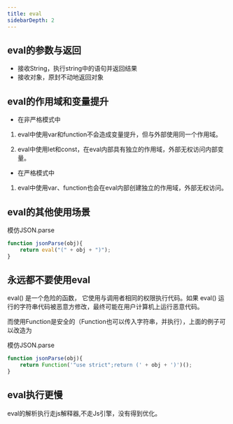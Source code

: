 ```yaml
---
title: eval
sidebarDepth: 2
---
```


## eval的参数与返回

* 接收String，执行string中的语句并返回结果
* 接收对象，原封不动地返回对象

## eval的作用域和变量提升

* 在非严格模式中

1. eval中使用var和function不会造成变量提升，但与外部使用同一个作用域。

2. eval中使用let和const，在eval内部具有独立的作用域，外部无权访问内部变量。

* 在严格模式中

1. eval中使用var、function也会在eval内部创建独立的作用域，外部无权访问。

## eval的其他使用场景

模仿JSON.parse
```js
function jsonParse(obj){
    return eval("(" + obj + ")");
}    
```


## 永远都不要使用eval

eval() 是一个危险的函数， 它使用与调用者相同的权限执行代码。如果 eval() 运行的字符串代码被恶意方修改，最终可能在用户计算机上运行恶意代码。

而使用Function是安全的（Function也可以传入字符串，并执行），上面的例子可以改造为

模仿JSON.parse
```js
function jsonParse(obj){
    return Function('"use strict";return (' + obj + ')')();
}    
```

## eval执行更慢

eval的解析执行走js解释器,不走Js引擎，没有得到优化。

